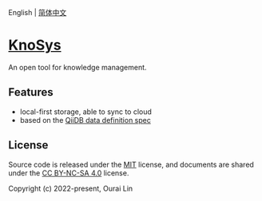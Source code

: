 English | [简体中文](./README.zh.md)

# [KnoSys](https://knosysio.github.io/)

An open tool for knowledge management.

## Features

- local-first storage, able to sync to cloud
- based on the [QiiDB data definition spec](https://qiidb.github.io/meta/zh/guides/spec/)

## License

Source code is released under the [MIT](./LICENSE) license, and documents are shared under the [CC BY-NC-SA 4.0](./LICENSE-docs) license.

Copyright (c) 2022-present, Ourai Lin
